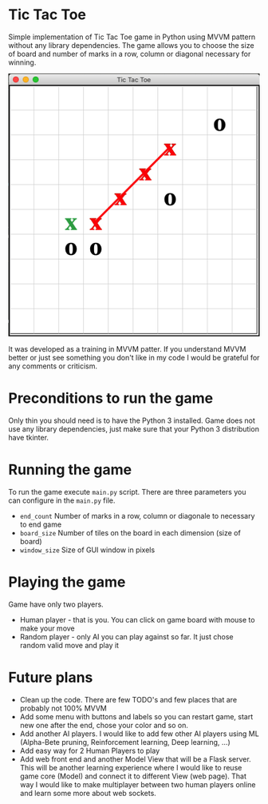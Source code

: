 # Tic Tac Toe
Simple implementation of Tic Tac Toe game in Python using MVVM pattern without any library dependencies. The game allows you to choose the size of board and number of marks in a row, column or diagonal necessary for winning. 

![Game screen](imgs/game_screen.png)

It was developed as a training in MVVM patter. If you understand MVVM better or just see something you don't like in my code I would be grateful for any comments or criticism.

# Preconditions to run the game
Only thin you should need is to have the Python 3 installed. Game does not use any library dependencies, just make sure that your Python 3 distribution have tkinter.

# Running the game

To run the game execute `main.py` script.
There are three parameters you can configure in the `main.py` file.
* `end_count` Number of marks in a row, column or diagonale to necessary to end game
* `board_size` Number of tiles on the board in each dimension (size of board)
* `window_size` Size of GUI window in pixels

# Playing the game

Game have only two players. 
* Human player - that is you. You can click on game board with mouse to make your move
* Random player - only AI you can play against so far. It just chose random valid move and play it

# Future plans

* Clean up the code. There are few TODO's and few places that are probably not 100% MVVM
* Add some menu with buttons and labels so you can restart game, start new one after the end, chose your color and so on.
* Add another AI players. I would like to add few other AI players using ML (Alpha-Bete pruning, Reinforcement learning, Deep learning, ...)
* Add easy way for 2 Human Players to play
* Add web front end and another Model View that will be a Flask server. This will be another learning experience where I would like to reuse game core (Model) and connect it to different View (web page). That way I would like to make multiplayer between two human players online and learn some more about web sockets.
